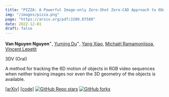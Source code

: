 ```yaml
---
title: "PIZZA: A Powerful Image-only Zero-Shot Zero-CAD Approach to 6DoF Tracking"
img: "/images/pizza.png"
page: "https://arxiv.org/pdf/2209.07589"
date: 2022-12-01
draft: false
---
```

**Van Nguyen Nguyen**<sup>+</sup>, [Yuming Du](https://dulucas.github.io/Homepage/)<sup>+</sup>, [Yang Xiao](https://youngxiao13.github.io/), [Michaël Ramamonjisoa](https://michaelramamonjisoa.github.io/), [Vincent Lepetit](https://vincentlepetit.github.io/)

3DV <span class="red">(Oral)</span> 

A method for tracking the 6D motion of objects in RGB video sequences when neither training images nor even the 3D geometry of the objects is available.

[[arXiv]](https://arxiv.org/pdf/2209.07589)   [[code]](https://github.com/nv-nguyen/pizza)   <span style="white-space: nowrap;">[![GitHub Repo stars](https://img.shields.io/github/stars/nv-nguyen/pizza?style=social)](https://github.com/nv-nguyen/pizza/stargazers)   [![GitHub forks](https://img.shields.io/github/forks/nv-nguyen/pizza?style=social)](https://github.com/nv-nguyen/pizza/network/members)</span>
